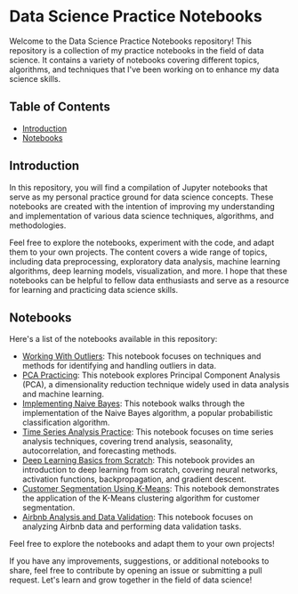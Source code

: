 # Data Science Practice Notebooks

Welcome to the Data Science Practice Notebooks repository! This repository is a collection of my practice notebooks in the field of data science. It contains a variety of notebooks covering different topics, algorithms, and techniques that I've been working on to enhance my data science skills.

## Table of Contents

- [Introduction](#introduction)
- [Notebooks](#notebooks)

## Introduction

In this repository, you will find a compilation of Jupyter notebooks that serve as my personal practice ground for data science concepts. These notebooks are created with the intention of improving my understanding and implementation of various data science techniques, algorithms, and methodologies.

Feel free to explore the notebooks, experiment with the code, and adapt them to your own projects. The content covers a wide range of topics, including data preprocessing, exploratory data analysis, machine learning algorithms, deep learning models, visualization, and more. I hope that these notebooks can be helpful to fellow data enthusiasts and serve as a resource for learning and practicing data science skills.

## Notebooks

Here's a list of the notebooks available in this repository:

- [Working With Outliers](Practicing/working_with_outliers.ipynb): This notebook focuses on techniques and methods for identifying and handling outliers in data.
- [PCA Practicing](notebooks/pca_practicing.ipynb): This notebook explores Principal Component Analysis (PCA), a dimensionality reduction technique widely used in data analysis and machine learning.
- [Implementing Naive Bayes](notebooks/implementing_naive_bayes.ipynb): This notebook walks through the implementation of the Naive Bayes algorithm, a popular probabilistic classification algorithm.
- [Time Series Analysis Practice](notebooks/time_series_analysis_practice.ipynb): This notebook focuses on time series analysis techniques, covering trend analysis, seasonality, autocorrelation, and forecasting methods.
- [Deep Learning Basics from Scratch](notebooks/deep_learning_basics_from_scratch.ipynb): This notebook provides an introduction to deep learning from scratch, covering neural networks, activation functions, backpropagation, and gradient descent.
- [Customer Segmentation Using K-Means](notebooks/customer_segmentation_using_kmeans.ipynb): This notebook demonstrates the application of the K-Means clustering algorithm for customer segmentation.
- [Airbnb Analysis and Data Validation](notebooks/airbnb_analysis_and_data_validation.ipynb): This notebook focuses on analyzing Airbnb data and performing data validation tasks.

Feel free to explore the notebooks and adapt them to your own projects!

If you have any improvements, suggestions, or additional notebooks to share, feel free to contribute by opening an issue or submitting a pull request. Let's learn and grow together in the field of data science!
